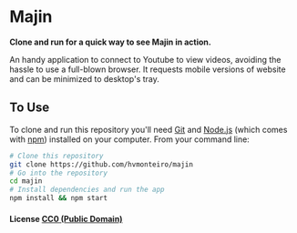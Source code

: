 # Majin

**Clone and run for a quick way to see Majin in action.**

An handy application to connect to Youtube to view videos, avoiding the hassle to use a full-blown browser. It requests mobile versions of website and can be minimized to desktop's tray.

## To Use

To clone and run this repository you'll need [Git](https://git-scm.com) and [Node.js](https://nodejs.org/en/download/) (which comes with [npm](http://npmjs.com)) installed on your computer. From your command line:

```bash
# Clone this repository
git clone https://github.com/hvmonteiro/majin
# Go into the repository
cd majin
# Install dependencies and run the app
npm install && npm start
```


#### License [CC0 (Public Domain)](LICENSE.md)
